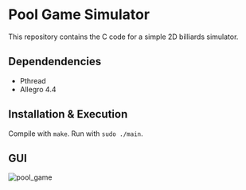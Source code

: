 # Pool Game Simulator
This repository contains the C code for a simple 2D billiards simulator.

## Dependendencies

- Pthread
- Allegro 4.4

## Installation & Execution
Compile with `make`. Run with `sudo ./main`.

## GUI
![pool_game](https://github.com/rob-mau/pool-game/assets/73101031/bf56ec99-7562-4914-b387-be5e962901a8)
